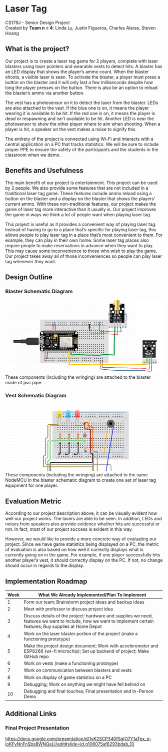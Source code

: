 # Laser Tag 
CS179J - Senior Design Project   
Created by **Team n = 4**: Linda Ly, Justin Figueroa, Charles Alaras, Steven Hoang

## What is the project?
Our project is to create a laser tag game for 2 players, complete with laser blasters using laser pointers and wearable vests to detect hits. A blaster has an LED display that shows the player’s ammo count. When the blaster shoots, a visible laser is seen. To activate the blaster, a player must press a button on the blaster and it will only last a few milliseconds despite how long the player presses on the button. There is also be an option to reload the blaster’s ammo via another button.  

The vest has a photosensor on it to detect the laser from the blaster. LEDs are also attached to the vest. If the blue one is on, it means the player wearing it is available to be hit. If the red one is on, it means the player is dead or respawning and isn’t available to be hit. Another LED is near the photosensor to show the other player where to aim when shooting. When a player is hit, a speaker on the vest makes a noise to signify this.   

The entirety of the project is connected using Wi-Fi and interacts with a central application on a PC that tracks statistics. We will be sure to include proper PPE to ensure the safety of the participants and the students in the classroom when we demo.

## Benefits and Usefulness
The main benefit of our project is entertainment. This project can be used by 2 people. We also provide some features that are not included in a traditional laser tag game. These features include ammo reload using a button on the blaster and a display on the blaster  that shows the players’ current ammo. With these non-traditional features, our project makes the game of laser tag more interactive than it usually is. Our project improves the game in ways we think a lot of people want when playing laser tag.  

This project is useful as it provides a convenient way of playing laser tag. Instead of having to go to a place that’s specific for playing laser tag, this allows people to play laser tag in a place that’s most convenient to them. For example, they can play in their own home. Some laser tag places also require people to make reservations in advance when they want to play. This may cause some inconvenience to those who wish to play the game. Our project takes away all of those inconveniences so people can play laser tag whenever they want. 

## Design Outline
### Blaster Schematic Diagram
![Blaster Schematic](Blaster_Schematic.png)
These components (including the wringing) are attached to the blaster made of pvc pipe.

### Vest Schematic Diagram
![Vest Schematic](Vest_Schematic.png)
These components (including the wringing) are attached to the same NodeMCU in the blaster schematic diagram to create one set of laser tag equipment for one player. 

## Evaluation Metric
According to our project description above, it can be visually evident how well our project works. The lasers are able to be seen. In addition, LEDs and noises from speakers also provide evidence whether hits are successful or not. In fact, most of our project success is evident in this way.  

However, we would like to provide a more concrete way of evaluating our project. Since we have game statistics being displayed on a PC, the metric of evaluation is also based on how well it correctly displays what is currently going on in the game. For example, if one player successfully hits another player’s vest, it should correctly display on the PC. If not, no change should occur in regards to the display.

## Implementation Roadmap
| Week         | What We Already Implemented/Plan To Implement   | 
|--------------|-------------------------------------------------|
| 1            | Form our team; Brainstorm project ideas and backup ideas |                           
| 2            | Meet with professor to discuss project idea  | 
| 3            | Discuss details of the project: hardware and supplies we need, features we want to include, how we want to implement certain features; Buy supplies at Home Depot |
| 4            | Work on the laser blaster portion of the project (make a functioning prototype)| 
| 5            | Make the project design document; Work with accelerometer and ESP8266 (wi-fi  microchip); Set up backend of project; Make GitHub repo | 
| 6            | Work on vests (make a functioning prototype) | 
| 7            | Work on communication between blasters and vests | 
| 8            | Work on display of game statistics on a PC | 
| 9            | Debugging; Work on anything we might have fell behind on | 
| 10           | Debugging and final touches; Final presentation and In-Person Demo | 

## Additional Links
### Final Project Presentation
https://docs.google.com/presentation/d/1vK2SCP340fSqIO7Y1aTpx_e-loKFyNnFnSbsBWNQeLI/edit#slide=id.g108075af6293bdab_10

